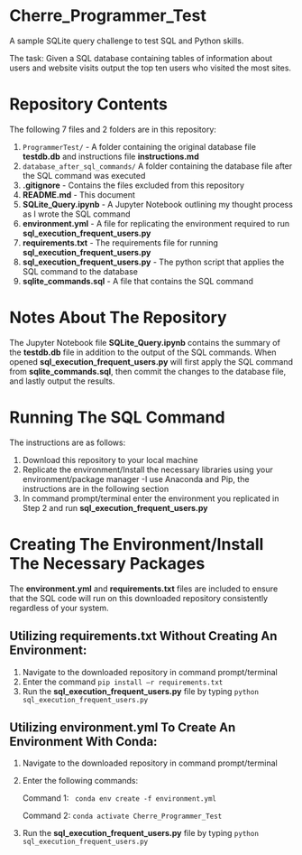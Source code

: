 # Cherre_Programmer_Test
A sample SQLite query challenge to test SQL and Python skills.

The task: Given a SQL database containing tables of information about users and website visits output the top ten users who visited the most sites.

# Repository Contents
The following 7 files and 2 folders are in this repository:

1. `ProgrammerTest/` - A folder containing the original database file **testdb.db** and instructions file **instructions.md**
2. `database_after_sql_commands/` A folder containing the database file after the SQL command was executed
3. **.gitignore** - Contains the files excluded from this repository 
4. **README.md** - This document
5. **SQLite_Query.ipynb** - A Jupyter Notebook outlining my thought process as I wrote the SQL command
6. **environment.yml** - A file for replicating the environment required to run **sql_execution_frequent_users.py**
7. **requirements.txt** - The requirements file for running **sql_execution_frequent_users.py**
8. **sql_execution_frequent_users.py** - The python script that applies the SQL command to the database
9. **sqlite_commands.sql** - A file that contains the SQL command

# Notes About The Repository
The Jupyter Notebook file **SQLite_Query.ipynb** contains the summary of the **testdb.db** file in addition to the output of the SQL commands. When opened **sql_execution_frequent_users.py** will first apply the SQL command from **sqlite_commands.sql**, then commit the changes to the database file, and lastly output the results.

# Running The SQL Command
The instructions are as follows:

1. Download this repository to your local machine
2. Replicate the environment/Install the necessary libraries using your environment/package manager
    -I use Anaconda and Pip, the instructions are in the following section
3. In command prompt/terminal enter the environment you replicated in Step 2 and run **sql_execution_frequent_users.py**

# Creating The Environment/Install The Necessary Packages
The **environment.yml** and **requirements.txt** files are included to ensure that the SQL code will run on this downloaded repository consistently regardless of your system.

## Utilizing requirements.txt Without Creating An Environment:
1. Navigate to the downloaded repository in command prompt/terminal
2. Enter the command `pip install –r requirements.txt`
3. Run the **sql_execution_frequent_users.py** file by typing `python sql_execution_frequent_users.py`

## Utilizing environment.yml To Create An Environment With Conda:
1. Navigate to the downloaded repository in command prompt/terminal
2. Enter the following commands:

      Command 1: ` conda env create -f environment.yml`
          
      Command 2: `conda activate Cherre_Programmer_Test`
          
3. Run the **sql_execution_frequent_users.py** file by typing `python sql_execution_frequent_users.py`

